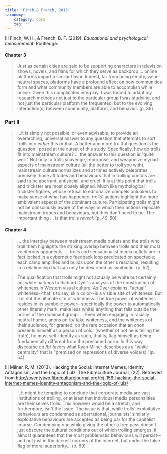 ```yaml
---
title: 'Finch & French, 2019'
taxonomy:
    category: docs
    tag: ''
---
```


!!! Finch, W. H., & French, B. F. (2019). *Educational and psychological measurement.* Routledge.


#### Chapter 3

> Just as certain cities are said to be supporting characters in television shows, novels, and films for which they serve as backdrop ... online platforms impart a similar flavor. Indeed, far from being empty, value-neutral spaces, platforms have a profound effect on how communities form and what community members are able to accomplish while online. Given this complicated interplay, I was forced to adapt my research methods not just to the particular group I was studying, and not just the particular platform the frequented, but to the evolving interaction(s) between community, platform, and behavior. (p. 39)

### Part II

> ...it is simply not possible, or even advisable, to provide an overarching, universal answer to any question that attempts to sort trolls into *either* this *or* that.
A better and more fruitful question is the question I posed at the outset of this study. Specifically, how do trolls fit into mainstream culture? ... the answer to this question is "quite well." Not only to trolls scavenge, repurpose, and weaponize myriad aspects of mainstream culture (all the better to troll you with), mainstream culture normalizes and at times actively celebrates precisely those attitudes and behaviours that in trolling contxts are said to be aberrant, antisocial, and cruel.
It is at this point that trolls and trickster are most closely aligned. Much like mythological trickster figures, whose refusal to editorialize compels onlookers to make sense of what has happened, trolls' actions highlight the more ambivalent aspects of the dominant culture. Participating trolls might not be consciously aware of the ways in which their actions replicate mainstream tropes and behaviours, but they don't need to be. The important thing ... is that trolls *reveal*. (p. 49-50)

#### Chapter 4

> ... the interplay between mainstream media outlets and the trolls who troll them highlights the striking overlap between trolls and their most vociferous opponents. ... trolls and sensationalist media outlets are in fact locked in a cybernetic feedback loop predicated on spectacle; each camp amplifies and builds upon the other's reactions, resulting in a relationship that can only be described as symbiotic. (p. 52)

> The qualification that trolls might not actually be white but certainly act white harkens to Richard Dyer's analysis of the construction of whiteness in Western visual culture. As Dyer explains, "actual" whiteness--that is to say, skin color--is a visible site of whiteness. But it is not the ultimate site of whiteness. The true power of whiteness resides in its symbolic power--specifically the power to automatically other (literally mark, make less white) anything that falls outside the norms of the dominant group. ... Even when engaging in racially neutral humor, anons on /b/ take whiteness, and the whiteness of their audience, for granted; on the rare occasion that an onon presents himself as a person of color (whether of not he is telling the truth), he must self-identify as such, that is, flag himself as being fundamentally different from the presumed norm. In this way, discourse on /b/ favors what Ryan Milner describes as a "white centrality" that is "premised on repressions of diverse voice(s)."(p. 54)

!!! Milner, R. M. (2013). Hacking the Social: Internet Memes, Identity Antagonism, and the Logic of Lulz. The Fibreculture Journal, (22). Retrieved from http://twentytwo.fibreculturejournal.org/fcj-156-hacking-the-social-internet-memes-identity-antagonism-and-the-logic-of-lulz/

> ...it might be tempting to conclude that corporate media are vast institutions of trolling, or at least that individual media personalities are themselves trolls. This however would be a stretch, and furthermore, isn't the issue. The issue is that, while trolls' exploitative behaviours are condemned as aberrational, journalists' similarly exploitative behaviours are accepted as being par for the capitalist course. Condemning one while giving the other a free pass doesn't just obscure the cultural conditions out of which trolling emerges, it almost guarantees that the most problematic behaviours will persist--and not just in the darkest corners of the internet, but under the false flag of moral superiority... (p. 69)

